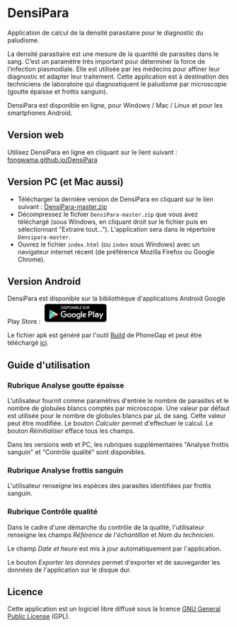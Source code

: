 # DensiPara

Application de calcul de la densité parasitaire pour le diagnostic du paludisme. 

La densité parasitaire est une mesure de la quantité de parasites dans le sang. C’est un paramètre très important pour déterminer la force de l’infection plasmodiale. Elle est utilisée par les médecins pour affiner leur diagnostic et adapter leur traitement. Cette application est à destination des techniciens de laboratoire qui diagnostiquent le paludisme par microscopie (goutte épaisse et frottis sanguin).

DensiPara est disponible en ligne, pour Windows / Mac / Linux et pour les smartphones Android.


## Version web

Utilisez DensiPara en ligne en cliquant sur le lient suivant : [fongwama.github.io/DensiPara](http://fongwama.github.io/DensiPara/)

## Version PC (et Mac aussi)

- Télécharger la dernière version de DensiPara en cliquant sur le lien suivant : [DensiPara-master.zip](https://github.com/fongwama/DensiPara/archive/master.zip)
- Décompressez le fichier `DensiPara-master.zip` que vous avez téléchargé (sous Windows, en cliquant droit sur le fichier puis en sélectionnant "Extraire tout..."). L'application sera dans le répertoire `Densipara-master`.
- Ouvrez le fichier `index.html` (ou `index` sous Windows) avec un navigateur internet récent (de préférence Mozilla Firefox ou Google Chrome).

## Version Android

DensiPara est disponible sur la bibliothèque d'applications Android Google Play Store : [ ![Google Play Badge](local/google-play-badge.png) ](https://play.google.com/store/apps/details?id=com.fcrm.densipara)

Le fichier apk est généré par l'outil [Build](https://build.phonegap.com/) de PhoneGap et peut être téléchargé [ici](https://build.phonegap.com/apps/1868589/share).


## Guide d'utilisation

### Rubrique Analyse goutte épaisse

L’utilisateur fournit comme paramètres d'entrée le nombre de parasites et le nombre de globules blancs comptés par microscopie. Une valeur par défaut est utilisée pour le nombre de globules blancs par µL de sang. Cette valeur peut être modifiée. Le bouton *Calculer* permet d'effectuer le calcul. Le bouton *Réinitialiser* efface tous les champs.

Dans les versions web et PC, les rubriques supplémentaires "Analyse frottis sanguin" et "Contrôle qualité" sont disponibles.

### Rubrique Analyse frottis sanguin

L'utilisateur renseigne les espèces des parasites identifiées par frottis sanguin.

### Rubrique Contrôle qualité

Dans le cadre d'une démarche du contrôle de la qualité, l'utilisateur renseigne les champs *Référence de l'échantillon* et *Nom du technicien*. 

Le champ *Date et heure* est mis à jour automatiquement par l'application.

Le bouton *Exporter les données* permet d'exporter et de sauvegarder les données de l'application sur le disque dur.



## Licence

Cette application est un logiciel libre diffusé sous la licence [GNU General Public License](LICENSE) (GPL).


